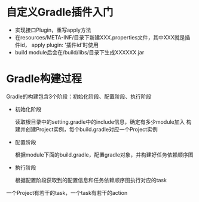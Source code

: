 # 自定义Gradle插件入门
* 实现接口Plugin，重写apply方法
* 在resources/META-INF/目录下新建XXX.properties文件，其中XXX就是插件id，
 apply plugin: '插件id'时使用
* build module后会在/build/libs/目录下生成XXXXXX.jar

# Gradle构建过程
Gradle的构建包含3个阶段：初始化阶段、配置阶段、执行阶段
* 初始化阶段

    读取根目录中的setting.gradle中的include信息，确定有多少module加入
    构建并创建Project实例，每个build.gradle对应一个Project实例
* 配置阶段

    根据module下面的build.gradle，配置gradle对象，并构建好任务依赖顺序图
* 执行阶段

    根据配置阶段获取到的配置信息和任务依赖顺序图执行对应的task

一个Project有若干的task，一个task有若干的action


